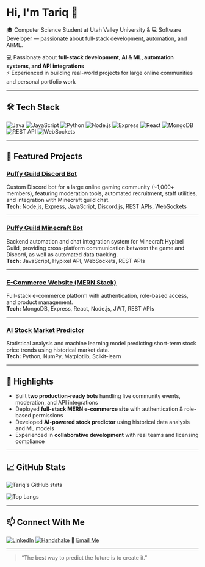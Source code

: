 # Hi, I'm Tariq 👋

🎓 Computer Science Student at Utah Valley University & 💻 Software Developer — passionate about full-stack development, automation, and AI/ML.

💻 Passionate about **full-stack development, AI & ML, automation systems, and API integrations**  
⚡ Experienced in building real-world projects for large online communities and personal portfolio work

---

## 🛠 Tech Stack
![Java](https://img.shields.io/badge/Java-orange?style=flat&logo=java)
![JavaScript](https://img.shields.io/badge/JavaScript-yellow?style=flat&logo=javascript)
![Python](https://img.shields.io/badge/Python-blue?style=flat&logo=python)
![Node.js](https://img.shields.io/badge/Node.js-green?style=flat&logo=node.js)
![Express](https://img.shields.io/badge/Express-lightgrey?style=flat&logo=express)
![React](https://img.shields.io/badge/React-blue?style=flat&logo=react)
![MongoDB](https://img.shields.io/badge/MongoDB-brightgreen?style=flat&logo=mongodb)
![REST API](https://img.shields.io/badge/REST%20API-black?style=flat&logo=api)
![WebSockets](https://img.shields.io/badge/WebSockets-purple?style=flat&logo=socket.io)

---

## 📌 Featured Projects

### [Puffy Guild Discord Bot](https://github.com/tariq-pjetrovic/puffy-discord-bot-portfolio)
Custom Discord bot for a large online gaming community (~1,000+ members), featuring moderation tools, automated recruitment, staff utilities, and integration with Minecraft guild chat.  
**Tech:** Node.js, Express, JavaScript, Discord.js, REST APIs, WebSockets

---

### [Puffy Guild Minecraft Bot](https://github.com/tariq-pjetrovic/Minecraft-Guild-Link-Portfolio)
Backend automation and chat integration system for Minecraft Hypixel Guild, providing cross-platform communication between the game and Discord, as well as automated data tracking.  
**Tech:** JavaScript, Hypixel API, WebSockets, REST APIs

---

### [E-Commerce Website (MERN Stack)](https://github.com/tariq-pjetrovic/CompSciIA)
Full-stack e-commerce platform with authentication, role-based access, and product management.  
**Tech:** MongoDB, Express, React, Node.js, JWT, REST APIs

---

### [AI Stock Market Predictor](https://github.com/tariq-pjetrovic/MathIAStockPredictor)
Statistical analysis and machine learning model predicting short-term stock price trends using historical market data.  
**Tech:** Python, NumPy, Matplotlib, Scikit-learn

---

## 🚀 Highlights
- Built **two production-ready bots** handling live community events, moderation, and API integrations
- Deployed **full-stack MERN e-commerce site** with authentication & role-based permissions
- Developed **AI-powered stock predictor** using historical data analysis and ML models
- Experienced in **collaborative development** with real teams and licensing compliance

---

## 📈 GitHub Stats
![Tariq's GitHub stats](https://github-readme-stats-eight-zeta-67.vercel.app/api?username=tariq-pjetrovic&show_icons=true&theme=tokyonight&count_private=true&include_all_commits=true&cache_seconds=1800)


![Top Langs](https://github-readme-stats-eight-zeta-67.vercel.app/api/top-langs/?username=tariq-pjetrovic&layout=compact&theme=tokyonight)


---

## 📫 Connect With Me
[![LinkedIn](https://img.shields.io/badge/LinkedIn-blue?style=flat&logo=linkedin)](https://www.linkedin.com/in/tariq-pjetrovic-028b7731b)
[![Handshake](https://img.shields.io/badge/Handshake-orange?style=flat)](https://uvu.joinhandshake.com/profiles/mcc2es)
📧 [Email Me](mailto:tariqpjetrovic@gmail.com)


---
> “The best way to predict the future is to create it.”
